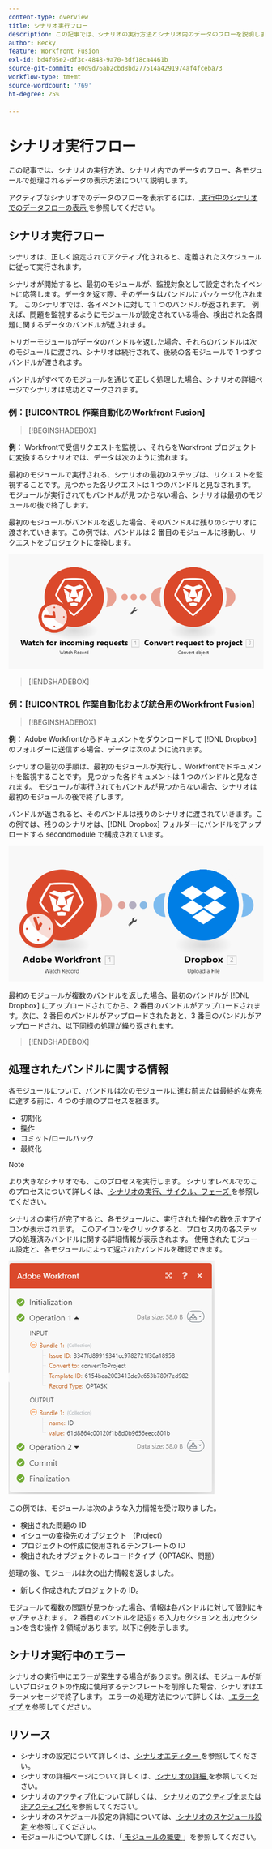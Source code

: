 ```yaml
---
content-type: overview
title: シナリオ実行フロー
description: この記事では、シナリオの実行方法とシナリオ内のデータのフローを説明します。また、処理されたデータとその読み取り方法に関する情報の所在についても説明します。
author: Becky
feature: Workfront Fusion
exl-id: bd4f05e2-df3c-4848-9a70-3df18ca4461b
source-git-commit: e0d9d76ab2cbd8bd277514a4291974af4fceba73
workflow-type: tm+mt
source-wordcount: '769'
ht-degree: 25%

---
```


# シナリオ実行フロー

この記事では、シナリオの実行方法、シナリオ内でのデータのフロー、各モジュールで処理されるデータの表示方法について説明します。

アクティブなシナリオでのデータのフローを表示するには、[ 実行中のシナリオでのデータフローの表示 ](/help/workfront-fusion/manage-scenarios/view-scenario-data-flow.md) を参照してください。

## シナリオ実行フロー

シナリオは、正しく設定されてアクティブ化されると、定義されたスケジュールに従って実行されます。

シナリオが開始すると、最初のモジュールが、監視対象として設定されたイベントに応答します。データを返す際、そのデータはバンドルにパッケージ化されます。 このシナリオでは、各イベントに対して 1 つのバンドルが返されます。 例えば、問題を監視するようにモジュールが設定されている場合、検出された各問題に関するデータのバンドルが返されます。

トリガーモジュールがデータのバンドルを返した場合、それらのバンドルは次のモジュールに渡され、シナリオは続行されて、後続の各モジュールで 1 つずつバンドルが渡されます。

バンドルがすべてのモジュールを通じて正しく処理した場合、シナリオの詳細ページでシナリオは成功とマークされます。

### 例：[!UICONTROL  作業自動化のWorkfront Fusion]

>[!BEGINSHADEBOX]

**例：** Workfrontで受信リクエストを監視し、それらをWorkfront プロジェクトに変換するシナリオでは、データは次のように流れます。

最初のモジュールで実行される、シナリオの最初のステップは、リクエストを監視することです。見つかった各リクエストは 1 つのバンドルと見なされます。 モジュールが実行されてもバンドルが見つからない場合、シナリオは最初のモジュールの後で終了します。

最初のモジュールがバンドルを返した場合、そのバンドルは残りのシナリオに渡されていきます。この例では、バンドルは 2 番目のモジュールに移動し、リクエストをプロジェクトに変換します。

![Workfront シナリオの実行フロー ](assets/example-execution-flow-wf-only.png)

>[!ENDSHADEBOX]

### 例：[!UICONTROL  作業自動化および統合用のWorkfront Fusion]

>[!BEGINSHADEBOX]

**例：** Adobe Workfrontからドキュメントをダウンロードして [!DNL Dropbox] のフォルダーに送信する場合、データは次のように流れます。

シナリオの最初の手順は、最初のモジュールが実行し、Workfrontでドキュメントを監視することです。 見つかった各ドキュメントは 1 つのバンドルと見なされます。 モジュールが実行されてもバンドルが見つからない場合、シナリオは最初のモジュールの後で終了します。

バンドルが返されると、そのバンドルは残りのシナリオに渡されていきます。この例では、残りのシナリオは、[!DNL Dropbox] フォルダーにバンドルをアップロードする secondmodule で構成されています。

![ 統合シナリオの実行フロー ](assets/example-execution-flow-wf-dropbox.png)

最初のモジュールが複数のバンドルを返した場合、最初のバンドルが [!DNL Dropbox] にアップロードされてから、2 番目のバンドルがアップロードされます。次に、2 番目のバンドルがアップロードされたあと、3 番目のバンドルがアップロードされ、以下同様の処理が繰り返されます。

>[!ENDSHADEBOX]

## 処理されたバンドルに関する情報

各モジュールについて、バンドルは次のモジュールに進む前または最終的な宛先に達する前に、4 つの手順のプロセスを経ます。

* 初期化
* 操作
* コミット/ロールバック
* 最終化

>[!NOTE]
>
>より大きなシナリオでも、このプロセスを実行します。 シナリオレベルでのこのプロセスについて詳しくは、[ シナリオの実行、サイクル、フェーズ ](/help/workfront-fusion/references/scenarios/scenario-execution-cycles-phases.md) を参照してください。

シナリオの実行が完了すると、各モジュールに、実行された操作の数を示すアイコンが表示されます。 このアイコンをクリックすると、プロセス内の各ステップの処理済みバンドルに関する詳細情報が表示されます。 使用されたモジュール設定と、各モジュールによって返されたバンドルを確認できます。

![ 処理済みのバンドル ](assets/Info-processed-bundles.png)

この例では、モジュールは次のような入力情報を受け取りました。

* 検出された問題の ID
* イシューの変換先のオブジェクト （Project）
* プロジェクトの作成に使用されるテンプレートの ID
* 検出されたオブジェクトのレコードタイプ（OPTASK、問題）

処理の後、モジュールは次の出力情報を返しました。

* 新しく作成されたプロジェクトの ID。

モジュールで複数の問題が見つかった場合、情報は各バンドルに対して個別にキャプチャされます。 2 番目のバンドルを記述する入力セクションと出力セクションを含む操作 2 領域があります。以下に例を示します。

## シナリオ実行中のエラー

シナリオの実行中にエラーが発生する場合があります。例えば、モジュールが新しいプロジェクトの作成に使用するテンプレートを削除した場合、シナリオはエラーメッセージで終了します。 エラーの処理方法について詳しくは、[ エラータイプ ](/help/workfront-fusion/references/errors/error-processing.md) を参照してください。

## リソース

* シナリオの設定について詳しくは、[ シナリオエディター ](/help/workfront-fusion/get-started-with-fusion/navigate-fusion/scenario-editor.md) を参照してください。
* シナリオの詳細ページについて詳しくは、[ シナリオの詳細 ](/help/workfront-fusion/get-started-with-fusion/navigate-fusion/scenario-details.md) を参照してください。
* シナリオのアクティブ化について詳しくは、[ シナリオのアクティブ化または非アクティブ化 ](/help/workfront-fusion/manage-scenarios/activate-deactivate-scenarios.md) を参照してください。
* シナリオのスケジュール設定の詳細については、[ シナリオのスケジュール設定 ](/help/workfront-fusion/create-scenarios/config-scenarios-settings/schedule-a-scenario.md) を参照してください。
* モジュールについて詳しくは、「[ モジュールの概要 ](/help/workfront-fusion/get-started-with-fusion/understand-fusion/module-overview.md)」を参照してください。
